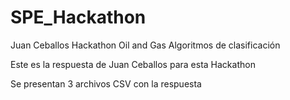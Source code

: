# SPE_Hackathon
Juan Ceballos  Hackathon Oil and Gas Algoritmos de clasificación

Este es la respuesta de Juan Ceballos para esta Hackathon

Se presentan 3 archivos CSV con la respuesta
